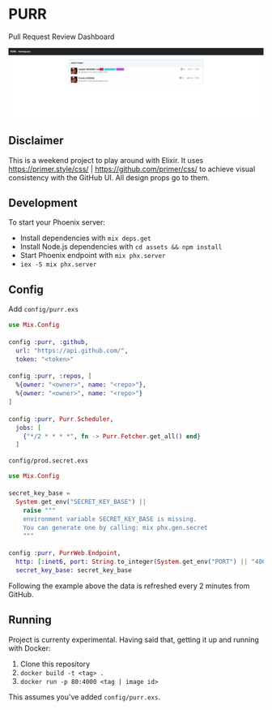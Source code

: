 # PURR

Pull Request Review Dashboard

![](screenshot.png)

## Disclaimer

This is a weekend project to play around with Elixir.
It uses https://primer.style/css/ | https://github.com/primer/css/ to achieve visual consistency with the GitHub UI. All design props go to them.

## Development

To start your Phoenix server:

- Install dependencies with `mix deps.get`
- Install Node.js dependencies with `cd assets && npm install`
- Start Phoenix endpoint with `mix phx.server`
- `iex -S mix phx.server`

## Config

Add `config/purr.exs`

```Elixir
use Mix.Config

config :purr, :github,
  url: "https://api.github.com/",
  token: "<token>"

config :purr, :repos, [
  %{owner: "<owner>", name: "<repo>"},
  %{owner: "<owner>", name: "<repo>"}
]

config :purr, Purr.Scheduler,
  jobs: [
    {"*/2 * * * *", fn -> Purr.Fetcher.get_all() end}
  ]

```

`config/prod.secret.exs`

```Elixir
use Mix.Config

secret_key_base =
  System.get_env("SECRET_KEY_BASE") ||
    raise """
    environment variable SECRET_KEY_BASE is missing.
    You can generate one by calling: mix phx.gen.secret
    """

config :purr, PurrWeb.Endpoint,
  http: [:inet6, port: String.to_integer(System.get_env("PORT") || "4000")],
  secret_key_base: secret_key_base
```

Following the example above the data is refreshed every 2 minutes from GitHub.

## Running

Project is currenty experimental. Having said that, getting it up and running with Docker:

1. Clone this repository
1. `docker build -t <tag> .`
1. `docker run -p 80:4000 <tag | image id>`

This assumes you've added `config/purr.exs`.
